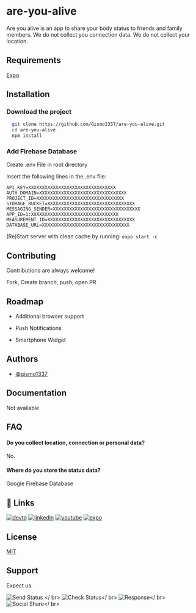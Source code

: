 
 # are-you-alive

Are you alive is an app to share your body status to friends and family members.
We do not collect you connection data. We do not collect your location.




## Requirements

[Expo](https://docs.expo.dev/)
 

## Installation

### Download the project

```bash
  git clone https://github.com/Gismo1337/are-you-alive.git
  cd are-you-alive
  npm install  
```

### Add Firebase Database

Create .env File in root directory

Insert the following lines in the .env file:
```
API_KEY=XXXXXXXXXXXXXXXXXXXXXXXXXXXXXXXX
AUTH_DOMAIN=XXXXXXXXXXXXXXXXXXXXXXXXXXXXXXXX
PROJECT_ID=XXXXXXXXXXXXXXXXXXXXXXXXXXXXXXXX
STORAGE_BUCKET=XXXXXXXXXXXXXXXXXXXXXXXXXXXXXXXX
MESSAGING_SENDER=XXXXXXXXXXXXXXXXXXXXXXXXXXXXXXXX
APP_ID=1:XXXXXXXXXXXXXXXXXXXXXXXXXXXXXXXX
MEASUREMENT_ID=XXXXXXXXXXXXXXXXXXXXXXXXXXXXXXXX
DATABASE_URL=XXXXXXXXXXXXXXXXXXXXXXXXXXXXXXXX
```

(Re)Start server with clean cache by running:
`expo start -c`
## Contributing

Contributions are always welcome!

Fork, Create branch, push, open PR


## Roadmap

- Additional browser support

- Push Notifications

- Smartphone Widget


## Authors

- [@gismo1337](https://www.github.com/gismo1337)


## Documentation

Not available


## FAQ

#### Do you collect location, connection or personal data?

No. 

#### Where do you store the status data?

Google Firebase Database


## 🔗 Links
[![devto](https://img.shields.io/badge/dev.to-000?style=for-the-badge&logo=dev.to&logoColor=white)](https://dev.to/gismo1337)
[![linkedin](https://img.shields.io/badge/linkedin-0A66C2?style=for-the-badge&logo=linkedin&logoColor=white)](https://www.linkedin.com/in/sebastianrichter1337/)
[![youtube](https://img.shields.io/badge/youtube-f70025?style=for-the-badge&logo=youtube&logoColor=white)](https://www.youtube.com/gismo1337dev)
[![expo](https://img.shields.io/badge/expo-000000?style=for-the-badge&logo=expo&logoColor=white)](https://expo.dev/@g1sm0?tab=snacks)
## License

[MIT](https://choosealicense.com/licenses/mit/)

## Support

Expect us.

![Send Status](https://user-images.githubusercontent.com/6397577/160379400-1bd5f8c7-b347-4fe2-9fba-e1269b649c1e.png) </ br>
![Check Status](https://user-images.githubusercontent.com/6397577/160379417-2bb68274-5d26-40a3-b2dd-f3bb53eb0578.png)</ br>
![Response](https://user-images.githubusercontent.com/6397577/160379438-559f9a54-536d-47a2-9e8d-c898d73b946a.png)</ br>
![Social Share](https://user-images.githubusercontent.com/6397577/160379452-f86a8049-b316-4d1d-b0bf-b3bbff474e77.png)</ br>





